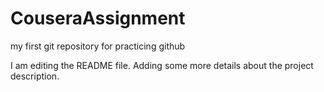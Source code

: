 # CouseraAssignment
my first git repository for practicing github

I am editing the README file. Adding some more details about the project description.
